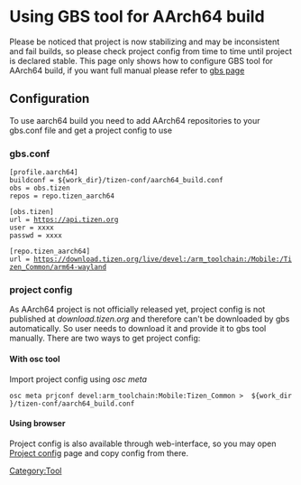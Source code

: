 Using GBS tool for AArch64 build
================================

Please be noticed that project is now stabilizing and may be
inconsistent and fail builds, so please check project config from time
to time until project is declared stable. This page only shows how to
configure GBS tool for AArch64 build, if you want full manual please
refer to [gbs
page](https://source.tizen.org/documentation/reference/git-build-system)

Configuration
-------------

To use aarch64 build you need to add AArch64 repositories to your
gbs.conf file and get a project config to use

### gbs.conf

`[profile.aarch64]`\
`buildconf = ${work_dir}/tizen-conf/aarch64_build.conf`\
`obs = obs.tizen`\
`repos = repo.tizen_aarch64`

`[obs.tizen]`\
`url = `[`https://api.tizen.org`](https://api.tizen.org)\
`user = xxxx`\
`passwd = xxxx`

`[repo.tizen_aarch64]`\
`url = `[`https://download.tizen.org/live/devel:/arm_toolchain:/Mobile:/Tizen_Common/arm64-wayland`](https://download.tizen.org/live/devel:/arm_toolchain:/Mobile:/Tizen_Common/arm64-wayland)

### project config

As AArch64 project is not officially released yet, project config is not
published at *download.tizen.org* and therefore can\'t be downloaded by
gbs automatically. So user needs to download it and provide it to gbs
tool manually. There are two ways to get project config:

#### With osc tool

Import project config using *osc meta*

`osc meta prjconf devel:arm_toolchain:Mobile:Tizen_Common >  ${work_dir}/tizen-conf/aarch64_build.conf`

#### Using browser

Project config is also available through web-interface, so you may open
[Project
config](https://build.tizen.org/project/prjconf?project=devel:arm_toolchain:Mobile:Tizen_Common)
page and copy config from there.

[Category:Tool](Category:Tool "wikilink")
